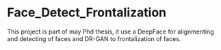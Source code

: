 # Face_Detect_Frontalization
This project is part of may Phd thesis, it use a DeepFace for alignmenting and detecting of faces and DR-GAN to frontalization of faces.
